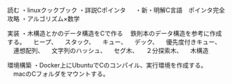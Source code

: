読む
・linuxクックブック
・詳説Cポインタ
　
・新・明解C言語　ポインタ完全攻略
・アルゴリズム×数学

実装
・木構造とかのデータ構造をCで作る
　鉄則本のデータ構造を参考に作成する。
　ヒープ、
　スタック、
　キュー、
　デック、
　優先度付きキュー、
　連想配列、
　文字列のハッシュ、
　セグ木、
　２分探索木、
　木構造

環境構築
・Docker上にUbuntuでCのコンパイル、実行環境を作成する。
　macのCフォルダをマウントする。
